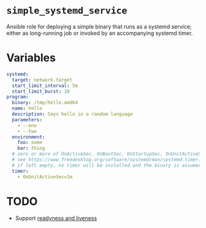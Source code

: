 # `simple_systemd_service`

Ansible role for deploying a simple binary that runs as a systemd service; either as long-running job or invoked by an accompanying systemd timer.

# Variables

```yaml
systemd:
  target: network.target
  start_limit_interval: 5m
  start_limit_burst: 10
program:
  binary: /tmp/hello.amd64
  name: hello
  description: Says hello in a random language
  parameters:
    - --one
    - --two
  environment:
    foo: some
    bar: thing
  # zero or more of OnActiveSec, OnBootSec, OnStartupSec, OnUnitActiveSec, OnUnitInactiveSec
  # see https://www.freedesktop.org/software/systemd/man/systemd.timer.html#OnActiveSec=
  # if left empty, no timer will be installed and the binary is assumed to run as a daemon.
  timer:
    - OnUnitActiveSec=1m
```

# TODO

* Support [readyness and liveness](https://vincent.bernat.ch/en/blog/2017-systemd-golang)
